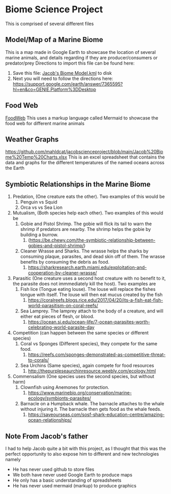 # Biome Science Project
This is comprised of several different files 



## Model/Map of a Marine Biome
This is a map made in Google Earth to showcase the location of several marine animals, and details regarding if they are producer/consumers or predator/prey
Directions to import this file can be found here:
1. Save this file: [Jacob's Biome Model.kml](https://raw.githubusercontent.com/mahldcat/jacobscienceproject/main/Jacob's%20Biome%20Model.kml) to disk
2. Next you will need to follow the directions here: https://support.google.com/earth/answer/7365595?hl=en&co=GENIE.Platform%3DDesktop 

## Food Web
[FoodWeb](https://github.com/mahldcat/jacobscienceproject/blob/main/foodWeb.md)
This uses a markup language called Mermaid to showcase the food web for different marine animals 

## Weather Graphs
https://github.com/mahldcat/jacobscienceproject/blob/main/Jacob%20Biome%20Temp%20Charts.xlsx
This is an excel spreadsheet that contains the data and graphs for the different temperatures of the named oceans across the Earth

## Symbiotic Relationships in the Marine Biome 
1. Predation, (One creature eats the other).  Two examples of this would be
   1. Penguin vs Squid
   2. Orca vs vs Sea Lion
2. Mutualism, (Both species help each other).  Two examples of this would be
   1. Gobie and Pistol Shrimp. The gobie will flick its tail to warn the shrimp if predators are nearby.  The shrimp helps the gobie by building a burrow.
      1. (https://be.chewy.com/the-symbiotic-relationship-between-gobies-and-pistol-shrimp/)   
   3. Cleaner Wrasse and Sharks.  The wrasse helps the sharks by consuming plaque, parasites, and dead skin off of them.  The wrasse benefits by consuming the debris as food.
      1. https://sharkresearch.earth.miami.edu/exploitation-and-cooperation-by-cleaner-wrasse/ 
3. Parasitic (One creature uses a second host creature with no benefit to it, the parasite does not immmediately kill the host).  Two examples are
   1.  Fish lice (Tongue eating louse).  The louse will replace the fishes tongue with itself.  The louse will then eat mucus created by the fish
       1. https://coralreefs.blogs.rice.edu/2017/04/20/its-a-fish-eat-fish-world-parasitism-on-coral-reefs/
   2.  Sea Lamprey.  The lamprey attach to the body of a creature, and will either eat pieces of flesh, or blood.
       1.  https://ocean.si.edu/ocean-life/7-ocean-parasites-worth-celebrating-world-parasite-day  
4. Competition (can happen between the same species or different species)
   1. Coral vs Sponges (Different species), they compete for the same food.  
      1. https://reefs.com/sponges-demonstrated-as-competitive-threat-to-corals/  
   3. Sea Urchins (Same species), again compete for food resources 
      1. http://thepurpleseaurchinresource.weebly.com/ecology.html  
5. Commensalism (One species uses the second species, but without harm)
   1.  Clownfish using Anemones for protection.
       1. https://www.marinebio.org/conservation/marine-ecology/symbionts-parasites/ 
   2.  Barnacle on a Humpback whale.  The barnacle attaches to the whale without injuring it.  The barnacle then gets food as the whale feeds.
       1.  https://saveourseas.com/sosf-shark-education-centre/amazing-ocean-relationships/ 

## Note From Jacob's father
I had to help Jacob quite a bit with this project, as I thought that this was the perfect opportunity to also expose him to different and new technologies namely

* He has never used github to store files
* We both have never used Google Earth to produce maps
* He only has a basic understanding of spreadsheets
* He has never used mermaid (markup) to produce graphics
